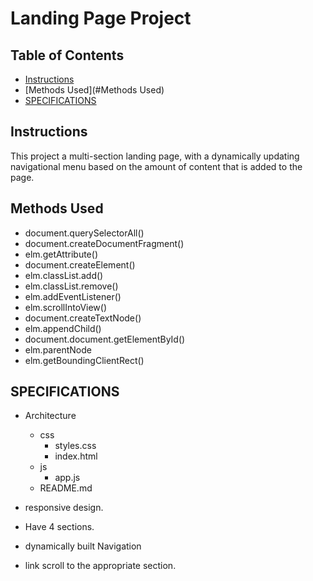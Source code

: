# Landing Page Project

## Table of Contents

* [Instructions](#instructions)
* [Methods Used](#Methods Used)
* [SPECIFICATIONS](#SPECIFICATIONS)

## Instructions

This project a multi-section landing page, with a dynamically updating navigational menu based on the amount of content that is added to the page.



## Methods Used
* document.querySelectorAll()
* document.createDocumentFragment()
* elm.getAttribute()
* document.createElement()
* elm.classList.add()
* elm.classList.remove()
* elm.addEventListener()
* elm.scrollIntoView()
* document.createTextNode()
* elm.appendChild()
* document.document.getElementById()
* elm.parentNode
* elm.getBoundingClientRect()

## SPECIFICATIONS
* Architecture
    - css
        - styles.css    
        - index.html
    - js
        - app.js
    - README.md
    
* responsive design.
* Have 4 sections.
* dynamically built Navigation  
* link scroll to the appropriate section.
